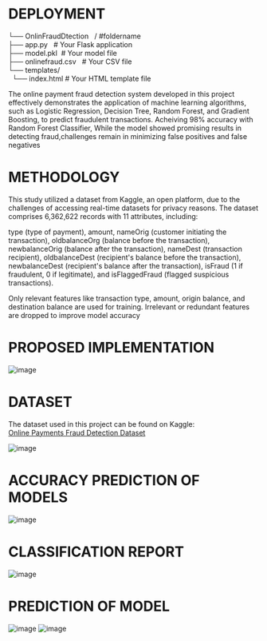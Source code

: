 # DEPLOYMENT

└── OnlinFraudDtection &nbsp;   /  #foldername <br>
├── app.py &nbsp;  # Your Flask application <br> 
├── model.pkl&nbsp;  # Your model file <br>
├── onlinefraud.csv &nbsp;  # Your CSV file <br>
└── templates/ <br>
       &nbsp; └── index.html   # Your HTML template file


The online payment fraud detection system developed in this project effectively demonstrates the application of machine learning algorithms, such as Logistic Regression, Decision Tree, Random Forest, and Gradient Boosting, to predict fraudulent transactions. Acheiving 98% accuracy with Random Forest Classifier, While the model showed promising results in detecting fraud,challenges remain in minimizing false positives and false negatives

 # METHODOLOGY

This study utilized a dataset from Kaggle, an open platform, due to the challenges of accessing real-time datasets for privacy reasons. The dataset comprises 6,362,622 records with 11 attributes, including:

type (type of payment),
amount,
nameOrig (customer initiating the transaction),
oldbalanceOrg (balance before the transaction),
newbalanceOrig (balance after the transaction),
nameDest (transaction recipient),
oldbalanceDest (recipient's balance before the transaction),
newbalanceDest (recipient's balance after the transaction),
isFraud (1 if fraudulent, 0 if legitimate), and
isFlaggedFraud (flagged suspicious transactions).


Only relevant features like transaction type, amount, origin balance, and destination balance are used for training. Irrelevant or redundant features are dropped to improve model accuracy
# PROPOSED IMPLEMENTATION
![image](https://github.com/user-attachments/assets/8afad179-2fab-4e16-af6f-f242e2e53cfe)

# DATASET
The dataset used in this project can be found on Kaggle:  
[Online Payments Fraud Detection Dataset](https://www.kaggle.com/datasets/rupakroy/online-payments-fraud-detection-dataset)

![image](https://github.com/user-attachments/assets/39852558-d9db-4528-801e-f1874a6a0ddc)

# ACCURACY PREDICTION OF MODELS

![image](https://github.com/user-attachments/assets/d5dd680f-b9a9-47b4-b7d7-25a518522d6b)
# CLASSIFICATION REPORT
![image](https://github.com/user-attachments/assets/36f9bc38-bb08-4bf3-bc73-f2614aa84ebf)

# PREDICTION OF MODEL
![image](https://github.com/user-attachments/assets/1a166ee2-3ec7-4e3a-bcf6-0f5617e23af9)
![image](https://github.com/user-attachments/assets/5ebca294-ff57-4f56-9cf7-1f0a8a8bd7aa)







    
